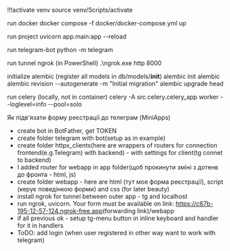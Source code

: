 !!!activate venv
source venv/Scripts/activate

run docker
docker compose -f docker/docker-compose.yml up

run project
uvicorn app.main:app --reload

run telegram-bot
python -m telegram

run tunnel ngrok (in PowerShell)
.\ngrok.exe http 8000

initialize alembic
(register all models in db/models/__init__)
alembic init alembic
alembic revision --autogenerate -m "Initial migration"
alembic upgrade head

run celery (locally, not in container)
celery -A src.celery.celery_app worker --loglevel=info --pool=solo


Як підв'язати форму реєстрації до телеграм (MiniApps)
- create bot in BotFather, get TOKEN
- create folder telegram with bot(setup as in example)
- create folder httpx_clients(here are wrappers of routers for
connection frontend(e.g.Telegram) with backend) - with settings 
  for client(tg connet to backend)
- I added router for webapp in app folder(щоб прокинути 
зміні з дотенв до фронта - html, js)
- create folder webapp - here are html (тут моя форма реєстрації),
script (керує поведінкою форми) and css (for later beauty)
- install ngrok for tunnel between outer app - tg and localhost
- run ngrok, uvicorn. Your form must be available on link:
<https://c67b-195-12-57-124.ngrok-free.app>(forwarding link)/webapp
- if all previous ok - setup tg-menu button in inline keyboard
and handler for it in handlers
- ToDO: add login (when user registered in other way want to work with telegram)